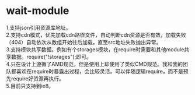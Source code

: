 # wait-module
1.支持json引用资源库地址。<br />
2.支持cdn模式，优先加载cdn路径文件，自动判断cdn资源是否有效，加载失败（404）自动依次从数组开始往后加载，直至src地址失败抛出异常。<br />
3.支持模块共享数据。例如有个storages模块，在require时需要和其他module共享数据。require("!storages");即可。<br />
4.只在设计上遵循了AMD规范，但是使用上却使用了类似CMD规范。我和我的团队都喜欢在require时暴露出过程，会比较灵活。可以伴随逻辑require，而不是预先require好资源再执行。<br />
5.目前只支持到ie8。<br />

